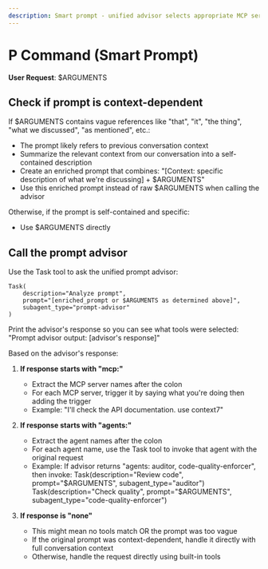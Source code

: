 ```yaml
---
description: Smart prompt - unified advisor selects appropriate MCP servers or agents, then executes
---
```


# P Command (Smart Prompt)

**User Request**: $ARGUMENTS

## Check if prompt is context-dependent

If $ARGUMENTS contains vague references like "that", "it", "the thing", "what we discussed", "as mentioned", etc.:
- The prompt likely refers to previous conversation context
- Summarize the relevant context from our conversation into a self-contained description
- Create an enriched prompt that combines: "[Context: specific description of what we're discussing] + $ARGUMENTS"
- Use this enriched prompt instead of raw $ARGUMENTS when calling the advisor

Otherwise, if the prompt is self-contained and specific:
- Use $ARGUMENTS directly

## Call the prompt advisor

Use the Task tool to ask the unified prompt advisor:
```
Task(
    description="Analyze prompt",
    prompt="[enriched_prompt or $ARGUMENTS as determined above]",
    subagent_type="prompt-advisor"
)
```

Print the advisor's response so you can see what tools were selected:
    "Prompt advisor output: [advisor's response]"

Based on the advisor's response:

1. **If response starts with "mcp:"**
   - Extract the MCP server names after the colon
   - For each MCP server, trigger it by saying what you're doing then adding the trigger
   - Example: "I'll check the API documentation. use context7"

2. **If response starts with "agents:"**
   - Extract the agent names after the colon
   - For each agent name, use the Task tool to invoke that agent with the original request
   - Example: If advisor returns "agents: auditor, code-quality-enforcer", then invoke:
     Task(description="Review code", prompt="$ARGUMENTS", subagent_type="auditor")
     Task(description="Check quality", prompt="$ARGUMENTS", subagent_type="code-quality-enforcer")

3. **If response is "none"**
   - This might mean no tools match OR the prompt was too vague
   - If the original prompt was context-dependent, handle it directly with full conversation context
   - Otherwise, handle the request directly using built-in tools
